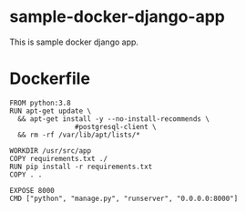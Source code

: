 # sample-docker-django-app
This is sample docker django app.


# Dockerfile 

    FROM python:3.8
    RUN apt-get update \
      && apt-get install -y --no-install-recommends \
                    #postgresql-client \	
      && rm -rf /var/lib/apt/lists/*

    WORKDIR /usr/src/app
    COPY requirements.txt ./
    RUN pip install -r requirements.txt
    COPY . .

    EXPOSE 8000
    CMD ["python", "manage.py", "runserver", "0.0.0.0:8000"]
